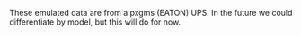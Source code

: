 These emulated data are from a pxgms (EATON) UPS. In the future we could
differentiate by model, but this will do for now.
